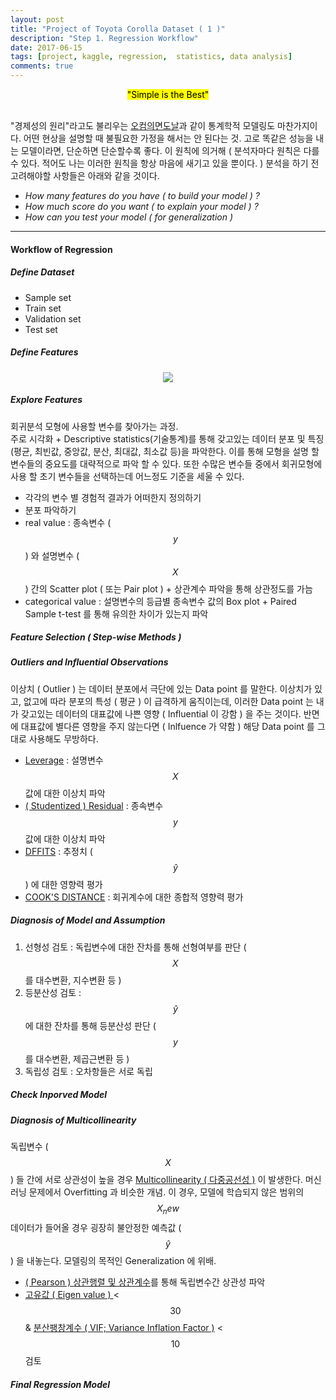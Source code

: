 ```yaml
---
layout: post
title: "Project of Toyota Corolla Dataset ( 1 )"
description: "Step 1. Regression Workflow"
date: 2017-06-15
tags: [project, kaggle, regression,  statistics, data analysis]
comments: true
---
```


<center><mark>"Simple is the Best"</mark></center>
<br>

"경제성의 원리"라고도 불리우는 [오컴의면도날](https://ko.wikipedia.org/wiki/%EC%98%A4%EC%BB%B4%EC%9D%98_%EB%A9%B4%EB%8F%84%EB%82%A0)과 같이 통계학적 모델링도 마찬가지이다. 어떤 현상을 설명할 때 불필요한 가정을 해서는 안 된다는 것. 고로 똑같은 성능을 내는 모델이라면, 단순하면 단순할수록 좋다.
이 원칙에 의거해 ( 분석자마다 원칙은 다를 수 있다. 적어도 나는 이러한 원칙을 항상 마음에 새기고 있을 뿐이다. ) 분석을 하기 전 고려해야할 사항들은 아래와 같을 것이다.

- *How many features do you have ( to build your model ) ?*
- *How much score do you want ( to explain your model ) ?*
- *How can you test your model ( for generalization )*


---
#### Workflow of Regression

##### Define Dataset
- Sample set
- Train set
- Validation set
- Test set

##### Define Features
<center><img src="{{ baseurl }}/images/2017-06-15-project-regression-toyota-corolla-1.png"></center>

##### Explore Features
회귀분석 모형에 사용할 변수를 찾아가는 과정. <br> 
주로 시각화 + Descriptive statistics(기술통계)를 통해 갖고있는 데이터 분포 및 특징(평균, 최빈값, 중앙값, 분산, 최대값, 최소값 등)을 파악한다. 이를 통해 모형을 설명 할 변수들의 중요도를 대략적으로 파악 할 수 있다. 또한 수많은 변수들 중에서 회귀모형에 사용 할 초기 변수들을 선택하는데 어느정도 기준을 세울 수 있다.  

- 각각의 변수 별 경험적 결과가 어떠한지 정의하기
- 분포 파악하기
 - real value : 종속변수 ( $$y$$ ) 와 설명변수 ( $$X$$ ) 간의 Scatter plot ( 또는 Pair plot ) + 상관계수 파악을 통해 상관정도를 가늠
 - categorical value : 설명변수의 등급별 종속변수 값의 Box plot + Paired Sample t-test 를 통해 유의한 차이가 있는지 파악

##### Feature Selection ( Step-wise Methods )

##### Outliers and Influential Observations
이상치 ( Outlier ) 는 데이터 분포에서 극단에 있는 Data point 를 말한다. 이상치가 있고, 없고에 따라 분포의 특성 ( 평균 ) 이 급격하게 움직이는데, 이러한 Data point 는 내가 갖고있는 데이터의 대표값에 나쁜 영향 ( Influential 이 강함 ) 을 주는 것이다. 반면에 대표값에 별다른 영향을 주지 않는다면 ( Inlfuence 가 약함 ) 해당 Data point 를 그대로 사용해도 무방하다.

- [Leverage](https://en.wikipedia.org/wiki/Leverage_(statistics)) : 설명변수 $$X$$ 값에 대한 이상치 파악
- [( Studentized ) Residual](https://en.wikipedia.org/wiki/Studentized_residual) : 종속변수 $$y$$ 값에 대한 이상치 파악
- [DFFITS](https://en.wikipedia.org/wiki/DFFITS) : 추정치 ( $$\hat{y}$$ ) 에 대한 영향력 평가
- [COOK'S DISTANCE](https://en.wikipedia.org/wiki/Cook%27s_distance) : 회귀계수에 대한 종합적 영향력 평가

##### Diagnosis of Model and Assumption
1. 선형성 검토 : 독립변수에 대한 잔차를 통해 선형여부를 판단 ( $$X$$ 를 대수변환, 지수변환 등 )
2. 등분산성 검토 : $$\hat{y}$$ 에 대한 잔차를 통해 등분산성 판단 ( $$y$$ 를 대수변환, 제곱근변환 등 ) 
3. 독립성 검토 : 오차항들은 서로 독립

##### Check Inporved Model

##### Diagnosis of Multicollinearity
독립변수 ( $$X$$ ) 들 간에 서로 상관성이 높을 경우 [Multicollinearity ( 다중공선성 )](https://en.wikipedia.org/wiki/Multicollinearity) 이 발생한다. 머신러닝 문제에서 Overfitting 과 비슷한 개념. 이 경우, 모델에 학습되지 않은 범위의 $$X_new$$ 데이터가 들어올 경우 굉장히 불안정한 예측값 ( $$\hat{y}$$ ) 을 내놓는다. 모델링의 목적인 Generalization 에 위배.
- [( Pearson ) 상관행렬 및 상관계수](https://en.wikipedia.org/wiki/Pearson_correlation_coefficient)를 통해 독립변수간 상관성 파악
- [고유값 ( Eigen value ) ](https://en.wikipedia.org/wiki/Eigenvalues_and_eigenvectors) < $$30$$ & [분산팽창계수 ( VIF; Variance Inflation Factor )](https://en.wikipedia.org/wiki/Variance_inflation_factor) < $$10$$ 검토

##### Final Regression Model
